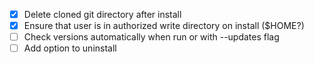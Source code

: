 - [x] Delete cloned git directory after install
- [x] Ensure that user is in authorized write directory on install ($HOME?)
- [ ] Check versions automatically when run or with --updates flag
- [ ] Add option to uninstall
